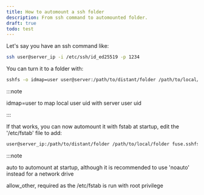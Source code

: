 ```yaml
---
title: How to automount a ssh folder
description: From ssh command to automounted folder.
draft: true
todo: test
---
```


<p>Let's say you have an ssh command like:

```sh
ssh user@server_ip -i /etc/ssh/id_ed25519 -p 1234
```

You can turn it to a folder with:

```sh
sshfs -o idmap=user user@server:/path/to/distant/folder /path/to/local/folder -p 1234 -o IdentityFile=/etc/ssh/id_ed25519
```

:::note
<p>idmap=user to map local user uid with server user uid</p>
:::

<p>If that works, you can now automount it with fstab at startup, edit the '/etc/fstab' file to add: </p>

```sh 
user@server_ip:/path/to/distant/folder /path/to/local/folder fuse.sshfs auto,allow_other,_netdev,reconnect,idmap=user,port=1234,identityfile=/etc/ssh/id_ed25519,default_permissions,uid=1000,gid=1000 0 0 
```

:::note
<p>auto to automount at startup, although it is recommended to use 'noauto' instead for a network drive<p>
<p>allow_other, required as the /etc/fstab is run with root privilege<p>

</p>